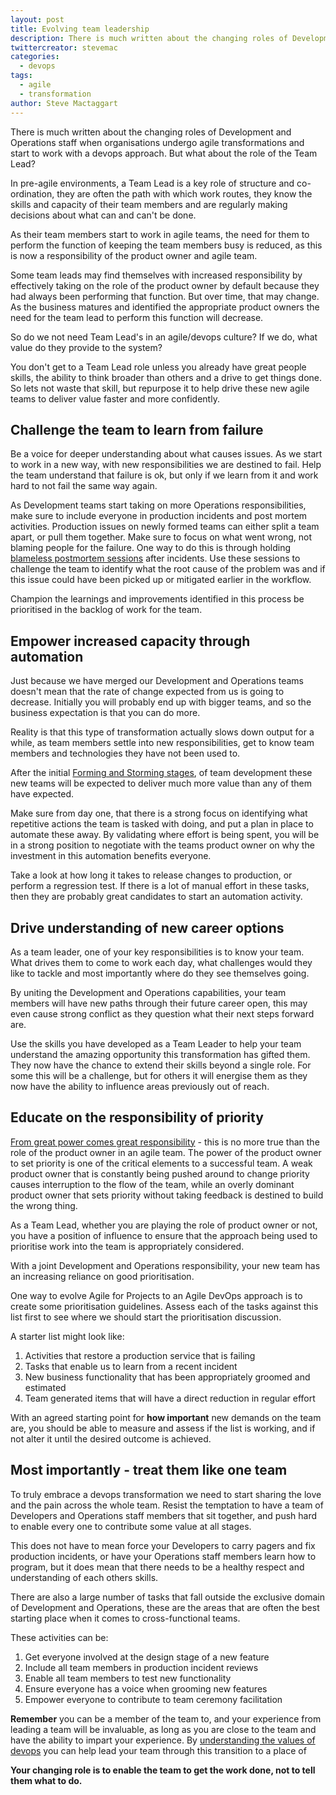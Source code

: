 ```yaml
---
layout: post
title: Evolving team leadership
description: There is much written about the changing roles of Development and Operations staff when organisations undergo agile transformations and start to work with a devops approach.  But what about the role of the Team Lead?
twittercreator: stevemac
categories:
  - devops
tags:
  - agile
  - transformation
author: Steve Mactaggart
---
```


There is much written about the changing roles of Development and Operations staff when organisations undergo agile transformations and start to work with a devops approach.  But what about the role of the Team Lead?

In pre-agile environments, a Team Lead is a key role of structure and co-ordination, they are often the path with which work routes, they know the skills and capacity of their team members and are regularly making decisions about what can and can't be done.

As their team members start to work in agile teams, the need for them to perform the function of keeping the team members busy is reduced, as this is now a responsibility of the product owner and agile team.

Some team leads may find themselves with increased responsibility by effectively taking on the role of the product owner by default because they had always been performing that function.  But over time, that may change.  As the business matures and identified the appropriate product owners the need for the team lead to perform this function will decrease.

So do we not need Team Lead's in an agile/devops culture?  If we do, what value do they provide to the system?

You don't get to a Team Lead role unless you already have great people skills, the ability to think broader than others and a drive to get things done.  So lets not waste that skill, but repurpose it to help drive these new agile teams to deliver value faster and more confidently.

## Challenge the team to learn from failure

Be a voice for deeper understanding about what causes issues.  As we start to work in a new way, with new responsibilities we are destined to fail.  Help the team understand that failure is ok, but only if we learn from it and work hard to not fail the same way again.

As Development teams start taking on more Operations responsibilities, make sure to include everyone in production incidents and post mortem activities.  Production issues on newly formed teams can either split a team apart, or pull them together.  Make sure to focus on what went wrong, not blaming people for the failure. One way to do this is through holding [blameless postmortem sessions](https://codeascraft.com/2012/05/22/blameless-postmortems/) after incidents.  Use these sessions to challenge the team to identify what the root cause of the problem was and if this issue could have been picked up or mitigated earlier in the workflow.

Champion the learnings and improvements identified in this process be prioritised in the backlog of work for the team.

## Empower increased capacity through automation

Just because we have merged our Development and Operations teams doesn't mean that the rate of change expected from us is going to decrease.  Initially you will probably end up with bigger teams, and so the business expectation is that you can do more.

Reality is that this type of transformation actually slows down output for a while, as team members settle into new responsibilities, get to know team members and technologies they have not been used to.

After the initial [Forming and Storming stages](https://en.wikipedia.org/wiki/Tuckman%27s_stages_of_group_development), of team development these new teams will be expected to deliver much more value than any of them have expected.  

Make sure from day one, that there is a strong focus on identifying what repetitive actions the team is tasked with doing, and put a plan in place to automate these away.  By validating where effort is being spent, you will be in a strong position to negotiate with the teams product owner on why the investment in this automation benefits everyone.

Take a look at how long it takes to release changes to production, or perform a regression test.  If there is a lot of manual effort in these tasks, then they are probably great candidates to start an automation activity.

## Drive understanding of new career options

As a team leader, one of your key responsibilities is to know your team.  What drives them to come to work each day, what challenges would they like to tackle and most importantly where do they see themselves going.

By uniting the Development and Operations capabilities, your team members will have new paths through their future career open, this may even cause strong conflict as they question what their next steps forward are.

Use the skills you have developed as a Team Leader to help your team understand the amazing opportunity this transformation has gifted them.  They now have the chance to extend their skills beyond a single role.  For some this will be a challenge, but for others it will energise them as they now have the ability to influence areas previously out of reach.

## Educate on the responsibility of priority

[From great power comes great responsibility](http://quoteinvestigator.com/2015/07/23/great-power/) - this is no more true than the role of the product owner in an agile team.  The power of the product owner to set priority is one of the critical elements to a successful team.  A weak product owner that is constantly being pushed around to change priority causes interruption to the flow of the team, while an overly dominant product owner that sets priority without taking feedback is destined to build the wrong thing.

As a Team Lead, whether you are playing the role of product owner or not, you have a position of influence to ensure that the approach being used to prioritise work into the team is appropriately considered.

With a joint Development and Operations responsibility, your new team has an increasing reliance on good prioritisation.

One way to evolve Agile for Projects to an Agile DevOps approach is to create some prioritisation guidelines.  Assess each of the tasks against this list first to see where we should start the prioritisation discussion.

A starter list might look like:

1. Activities that restore a production service that is failing
2. Tasks that enable us to learn from a recent incident
3. New business functionality that has been appropriately groomed and estimated
4. Team generated items that will have a direct reduction in regular effort

With an agreed starting point for **how important** new demands on the team are, you should be able to measure and assess if the list is working, and if not alter it until the desired outcome is achieved.

## Most importantly - treat them like one team

To truly embrace a devops transformation we need to start sharing the love and the pain across the whole team.  Resist the temptation to have a team of Developers and Operations staff members that sit together, and push hard to enable every one to contribute some value at all stages.

This does not have to mean force your Developers to carry pagers and fix production incidents, or have your Operations staff members learn how to program, but it does mean that there needs to be a healthy respect and understanding of each others skills.

There are also a large number of tasks that fall outside the exclusive domain of Development and Operations, these are the areas that are often the best starting place when it comes to cross-functional teams.  

These activities can be:
1. Get everyone involved at the design stage of a new feature
2. Include all team members in production incident reviews
3. Enable all team members to test new functionality
4. Ensure everyone has a voice when grooming new features
5. Empower everyone to contribute to team ceremony facilitation



**Remember** you can be a member of the team to, and your experience from leading a team will be invaluable, as long as you are close to the team and have the ability to impart your experience.  By [understanding the values of devops](/culture/2017/03/12/four-values-of-devops.html) you can help lead your team through this transition to a place of    

**Your changing role is to enable the team to get the work done, not to tell them what to do.**
